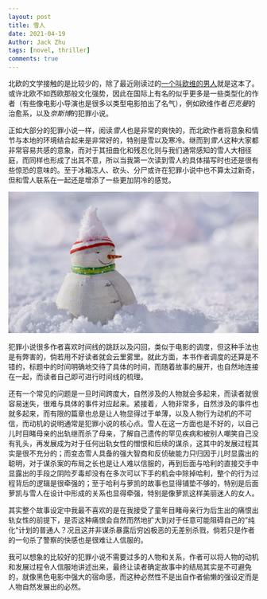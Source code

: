 ```yaml
---
layout: post
title: 雪人
date: 2021-04-19
Author: Jack Zhu
tags: [novel, thriller]
comments: true
---
```


北欧的文学接触的是比较少的，除了最近刚读过的[一个叫欧维的男人](/a-man-called-ovi)就是这本了。或许北欧不如西欧那般文化强势，因此在国际上有名的似乎更多是一些类型化的作者（有些像电影小导演也是很多以类型电影拍出了名气），例如欧维作者*巴克曼*的治愈系，以及*奈斯博*的犯罪小说。

正如大部分的犯罪小说一样，阅读*雪人*也是非常的爽快的，而北欧作者将意象和情节与本地的环境结合起来是非常好的，特别是雪以及寒冷。继而到*雪人*这种大家都非常容易共感的意象，而对于其扭曲化和残忍化则与我们通常感知的雪人大相径庭，而同样也形成了出其不意，所以当我第一次读到雪人的具体描写时也还是很有些惊恐的意味的。至于冰箱冻人、砍头、分尸或许在犯罪小说中也不算太过新奇，但和雪人联系在一起还是增添了一些更加阴冷的感觉。

![snowman](../assets/images/snowman.png)

犯罪小说很多作者喜欢时间线的跳跃以及闪回，类似于电影的调度，但这种手法也是有弊害的，倘若用不好读者就会云里雾里。就此方面，本书作者调度的还算是不错的，标题中的时间明确地交待了具体的时间，而随着故事的展开，也自然地连接在一起，而读者自己即可进行时间线的梳理。

还有一个常见的问题是一旦时间跨度大，自然涉及的人物就会多起来，而读者就很容易迷失，很难与具体的事件对应起来。紧接着，人物非常多，自然涉及的事件也就多起来，而有限的篇章也总是让人物显得过于单薄，以及人物行为动机的不可信，而动机的说明通常是犯罪小说的核心点。雪人在这一方面也是不好的，以自己儿时目睹母亲的出轨继而杀了母亲，了解自己遗传的罕见疾病和被别人嘲笑自己没有乳头，再发展成为对于任何出轨女性的憎恨和后续的谋杀，这其中的发展过程其实是很不充分的；而变态雪人具备的强大智商和反侦破能力只归因于儿时显露出的聪明，对于谋杀案的布局之长也是让人难以信服的，再到后面与哈利的直接交手中显露出的手段之阴险歹毒却没有在多次可以下手的机会中除掉哈利，整个的行为过程背后的逻辑是很牵强的；至于哈利与萝凯的故事也显得铺垫不够的，特别是后面萝凯与雪人在设计中形成的关系也显得牵强，特别是像萝凯这样美丽迷人的女人。

其实整个故事设定中我最不喜欢的是在我接受了童年目睹母亲行为后生出的痛恨出轨女性的前提下，是否这种痛恨会自然而然地扩大到对于任意可能阻碍自己的”纯化“计划的普通人？况且这并非谋杀暴露后穷凶极恶的无差别杀戮，倘若只是作者的一句杀了警察的快感也是很难让人信服的。

我可以想象的比较好的犯罪小说不需要过多的人物和关系，作者可以将人物的动机和发展过程令人信服地讲述出来，最终让读者确定故事中的结局其实是不可避免的，就像黑色电影中强大的宿命感，而这种必然性不是出自作者偷懒的强设定而是人物自然发展出的必然。